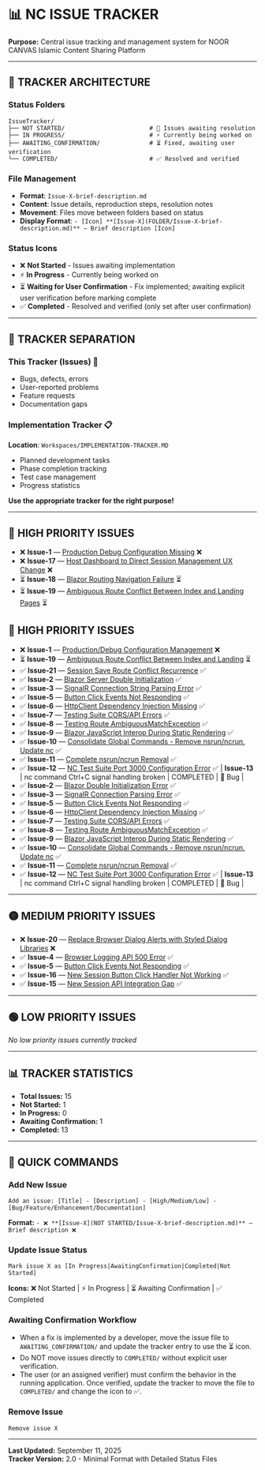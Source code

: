 # 📊 NC ISSUE TRACKER

**Purpose:** Central issue tracking and management system for NOOR CANVAS Islamic Content Sharing Platform

---

## 📁 **TRACKER ARCHITECTURE**

### **Status Folders**
```
IssueTracker/
├── NOT STARTED/                        # 🔄 Issues awaiting resolution
├── IN PROGRESS/                        # ⚡ Currently being worked on
├── AWAITING_CONFIRMATION/              # ⏳ Fixed, awaiting user verification
└── COMPLETED/                          # ✅ Resolved and verified
```

### **File Management**
- **Format**: `Issue-X-brief-description.md`
- **Content**: Issue details, reproduction steps, resolution notes
- **Movement**: Files move between folders based on status
- **Display Format**: `- [Icon] **[Issue-X](FOLDER/Issue-X-brief-description.md)** — Brief description [Icon]`

### **Status Icons**
- ❌ **Not Started** - Issues awaiting implementation
- ⚡ **In Progress** - Currently being worked on
- ⏳ **Waiting for User Confirmation** - Fix implemented; awaiting explicit user verification before marking complete
- ✅ **Completed** - Resolved and verified (only set after user confirmation)

---

## 📝 **TRACKER SEPARATION**

### **This Tracker (Issues)** 🐛
- Bugs, defects, errors
- User-reported problems  
- Feature requests
- Documentation gaps

### **Implementation Tracker** 📋
**Location**: `Workspaces/IMPLEMENTATION-TRACKER.MD`
- Planned development tasks
- Phase completion tracking  
- Test case management
- Progress statistics

**Use the appropriate tracker for the right purpose!**

---

## 🔴 **HIGH PRIORITY ISSUES**

- ❌ **Issue-1** — [Production Debug Configuration Missing](NOT%20STARTED/Issue-1-production-debug-configuration.md) ❌
- ❌ **Issue-17** — [Host Dashboard to Direct Session Management UX Change](NOT%20STARTED/Issue-17-host-dashboard-to-direct-session-management-ux-change.md) ❌
- ⏳ **Issue-18** — [Blazor Routing Navigation Failure](AWAITING_CONFIRMATION/Issue-18-blazor-routing-navigation-failure.md) ⏳
- ⏳ **Issue-19** — [Ambiguous Route Conflict Between Index and Landing Pages](AWAITING_CONFIRMATION/Issue-19-ambiguous-route-conflict-index-landing.md) ⏳
## 🔴 **HIGH PRIORITY ISSUES**

- ❌ **Issue-1** — [Production/Debug Configuration Management](NOT%20STARTED/Issue-1-production-debug-configuration.md) ❌
- ⏳ **Issue-19** — [Ambiguous Route Conflict Between Index and Landing](AWAITING_CONFIRMATION/Issue-19-ambiguous-route-conflict-index-landing.md) ⏳
- ✅ **Issue-21** — [Session Save Route Conflict Recurrence](COMPLETED/Issue-21-session-save-route-conflict-recurrence.md) ✅
- ✅ **Issue-2** — [Blazor Server Double Initialization](COMPLETED/Issue-2-blazor-double-initialization.md) ✅
- ✅ **Issue-3** — [SignalR Connection String Parsing Error](COMPLETED/Issue-3-signalr-parsing-error.md) ✅
- ✅ **Issue-5** — [Button Click Events Not Responding](COMPLETED/Issue-5-button-click-events-not-responding.md) ✅
- ✅ **Issue-6** — [HttpClient Dependency Injection Missing](COMPLETED/Issue-6-httpclient-dependency-injection-missing.md) ✅
- ✅ **Issue-7** — [Testing Suite CORS/API Errors](COMPLETED/Issue-7-testing-suite-cors-api-errors.md) ✅
- ✅ **Issue-8** — [Testing Route AmbiguousMatchException](COMPLETED/Issue-8-testing-route-ambiguous-match-exception.md) ✅
- ✅ **Issue-9** — [Blazor JavaScript Interop During Static Rendering](COMPLETED/Issue-9-blazor-javascript-interop-static-rendering.md) ✅
- ✅ **Issue-10** — [Consolidate Global Commands - Remove nsrun/ncrun, Update nc](COMPLETED/Issue-10-consolidate-global-commands.md) ✅
- ✅ **Issue-11** — [Complete nsrun/ncrun Removal](COMPLETED/Issue-11-complete-nsrun-ncrun-removal.md) ✅
- ✅ **Issue-12** — [NC Test Suite Port 3000 Configuration Error](COMPLETED/Issue-12-nc-test-suite-port-3000-configuration-error.md) ✅
| **Issue-13** | nc command Ctrl+C signal handling broken | COMPLETED | 🐛 Bug |
- ✅ **Issue-2** — [Blazor Double Initialization Error](COMPLETED/Issue-2-blazor-double-initialization.md) ✅
- ✅ **Issue-3** — [SignalR Connection Parsing Error](COMPLETED/Issue-3-signalr-parsing-error.md) ✅
- ✅ **Issue-5** — [Button Click Events Not Responding](COMPLETED/Issue-5-button-click-events-not-responding.md) ✅
- ✅ **Issue-6** — [HttpClient Dependency Injection Missing](COMPLETED/Issue-6-httpclient-dependency-injection-missing.md) ✅
- ✅ **Issue-7** — [Testing Suite CORS/API Errors](COMPLETED/Issue-7-testing-suite-cors-api-errors.md) ✅
- ✅ **Issue-8** — [Testing Route AmbiguousMatchException](COMPLETED/Issue-8-testing-route-ambiguous-match-exception.md) ✅
- ✅ **Issue-9** — [Blazor JavaScript Interop During Static Rendering](COMPLETED/Issue-9-blazor-javascript-interop-static-rendering.md) ✅
- ✅ **Issue-10** — [Consolidate Global Commands - Remove nsrun/ncrun, Update nc](COMPLETED/Issue-10-consolidate-global-commands.md) ✅
- ✅ **Issue-11** — [Complete nsrun/ncrun Removal](COMPLETED/Issue-11-complete-nsrun-ncrun-removal.md) ✅
- ✅ **Issue-12** — [NC Test Suite Port 3000 Configuration Error](COMPLETED/Issue-12-nc-test-suite-port-3000-configuration-error.md) ✅
| **Issue-13** | nc command Ctrl+C signal handling broken | COMPLETED | 🐛 Bug |

---

## 🟡 **MEDIUM PRIORITY ISSUES**

- ❌ **Issue-20** — [Replace Browser Dialog Alerts with Styled Dialog Libraries](NOT%20STARTED/Issue-20-replace-browser-dialogs-with-styled-libraries.md) ❌
- ✅ **Issue-4** — [Browser Logging API 500 Error](COMPLETED/Issue-4-browser-logging-api-error.md) ✅
- ✅ **Issue-5** — [Button Click Events Not Responding](COMPLETED/Issue-5-button-click-events-not-responding.md) ✅
- ✅ **Issue-16** — [New Session Button Click Handler Not Working](COMPLETED/Issue-16-new-session-button-click-handler-not-working.md) ✅
- ✅ **Issue-15** — [New Session API Integration Gap](COMPLETED/Issue-15-new-session-api-integration-gap.md) ✅

---

## 🟢 **LOW PRIORITY ISSUES**  

*No low priority issues currently tracked*

---

## 📊 **TRACKER STATISTICS**

- **Total Issues:** 15
- **Not Started:** 1
- **In Progress:** 0
- **Awaiting Confirmation:** 1  
- **Completed:** 13

---

## 🚀 **QUICK COMMANDS**

### **Add New Issue**
```
Add an issue: [Title] - [Description] - [High/Medium/Low] - [Bug/Feature/Enhancement/Documentation]
```
**Format:** `- ❌ **[Issue-X](NOT STARTED/Issue-X-brief-description.md)** — Brief description ❌`

### **Update Issue Status**
```
Mark issue X as [In Progress|AwaitingConfirmation|Completed|Not Started]
```
**Icons:** ❌ Not Started | ⚡ In Progress | ⏳ Awaiting Confirmation | ✅ Completed

### **Awaiting Confirmation Workflow**
- When a fix is implemented by a developer, move the issue file to `AWAITING_CONFIRMATION/` and update the tracker entry to use the ⏳ icon.
- Do NOT move issues directly to `COMPLETED/` without explicit user verification.
- The user (or an assigned verifier) must confirm the behavior in the running application. Once verified, update the tracker to move the file to `COMPLETED/` and change the icon to ✅.

### **Remove Issue**
```
Remove issue X
```

---

**Last Updated:** September 11, 2025  
**Tracker Version:** 2.0 - Minimal Format with Detailed Status Files
